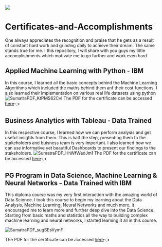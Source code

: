 ![](https://baldota.co/wp-content/uploads/2018/02/certificates-banner.jpg)
# Certificates-and-Accomplishments
One always appreciates the recognition and praise that he gets as a result of constant hard work and grinding daily to achieve their dream. The same stands true for me. I this repository, I will share with you guys my little accomplishments which motivate me to go further and work even hard.

## Applied Machine Learning with Python - IBM
In this course, I learned all the basic concepts behind the Machine Learning Algorithms which included the maths behind them anf their cost functions. I also learned their implementation on various real life datasets using python
![SumatraPDF_KtPMS62Cvl](https://user-images.githubusercontent.com/64694891/144993371-f9ba8512-3be0-49ee-b945-ce14120bdece.png)
The PDF for the certificate can be accessed [here](https://github.com/AmandeepSinghDhalla/Certificates-and-Accomplishments/blob/Certificates/Amandeep%20IBM%20ML%20Certificate.pdf)👈
## Business Analytics with Tableau - Data Trained
In this respective course, I learned how we can perform analysis and get useful insights from them. This is half the step, presenting them to the stakeholders and buisness team is very important. I also learned how we can use informative yet beautiful Dashboards to present our findings to the stakeholders.
![SumatraPDF_HhWfWadJm1](https://user-images.githubusercontent.com/64694891/144995399-51d32547-ff27-44db-8d84-63bb7c83ca98.png)
The PDF for the certificate can be accessed [here](https://github.com/AmandeepSinghDhalla/Certificates-and-Accomplishments/blob/Certificates/Amandeep%20Tableau%20Certificate.pdf)👈
## PG Program in Data Science, Machine Learning & Neural Networks - Data Trained with IBM
This diploma course was my very first interaction with the amazing world of Data Science. I took this course to begin my learning about the Data Analysis, Machine Learning, Neural Networks and much more. It encouraged me to learn more and further deep dive into the Data Science. Starting from basic maths and statistics all the way to building complex machine learning and neural networks, I started learning it all in this course.

![SumatraPDF_sugSEsVymF](https://user-images.githubusercontent.com/64694891/144996764-d0533b65-5108-495f-91b6-fda4d1bf6d99.png)

The PDF for the certificate can be accessed [here](https://github.com/AmandeepSinghDhalla/Certificates-and-Accomplishments/blob/Certificates/PG%20Program%20Certificate%20DT.pdf)👈

